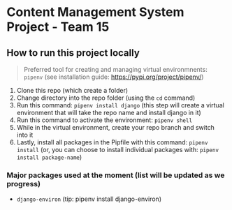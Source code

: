 # Content Management System Project - Team 15

## How to run this project locally

> Preferred tool for creating and managing virtual environmnents: `pipenv` (see installation guide: <https://pypi.org/project/pipenv/>)

1. Clone this repo (which create a folder)
2. Change directory into the repo folder (using the `cd` command)
3. Run this command: `pipenv install django` (this step will create a virtual environment that will take the repo name and install django in it)
4. Run this command to activate the environment: `pipenv shell`
5. While in the virtual environment, create your repo branch and switch into it
6. Lastly, install all packages in the Pipfile with this command: `pipenv install` (or, you can choose to install individual packages with: `pipenv install package-name`)

### Major packages used at the moment (list will be updated as we progress)
- `django-environ` (tip: pipenv install django-environ)
